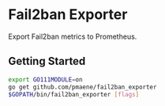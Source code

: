 Fail2ban Exporter
=================

Export Fail2ban metrics to Prometheus.

## Getting Started

```bash
export GO111MODULE=on
go get github.com/pmaene/fail2ban_exporter
$GOPATH/bin/fail2ban_exporter [flags]
```
